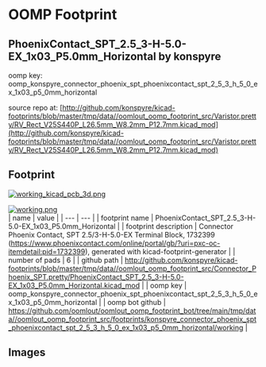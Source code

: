 # OOMP Footprint  
## PhoenixContact_SPT_2.5_3-H-5.0-EX_1x03_P5.0mm_Horizontal  by konspyre  
  
oomp key: oomp_konspyre_connector_phoenix_spt_phoenixcontact_spt_2_5_3_h_5_0_ex_1x03_p5_0mm_horizontal  
  
source repo at: [http://github.com/konspyre/kicad-footprints/blob/master/tmp/data//oomlout_oomp_footprint_src/Varistor.pretty/RV_Rect_V25S440P_L26.5mm_W8.2mm_P12.7mm.kicad_mod](http://github.com/konspyre/kicad-footprints/blob/master/tmp/data//oomlout_oomp_footprint_src/Varistor.pretty/RV_Rect_V25S440P_L26.5mm_W8.2mm_P12.7mm.kicad_mod)  
## Footprint  
  
[![working_kicad_pcb_3d.png](working_kicad_pcb_3d_600.png)](working_kicad_pcb_3d.png)  
  
[![working.png](working_600.png)](working.png)  
| name | value | 
| --- | --- | 
| footprint name | PhoenixContact_SPT_2.5_3-H-5.0-EX_1x03_P5.0mm_Horizontal | 
| footprint description | Connector Phoenix Contact, SPT 2.5/3-H-5.0-EX Terminal Block, 1732399 (https://www.phoenixcontact.com/online/portal/gb/?uri=pxc-oc-itemdetail:pid=1732399), generated with kicad-footprint-generator | 
| number of pads | 6 | 
| github path | http://github.com/konspyre/kicad-footprints/blob/master/tmp/data//oomlout_oomp_footprint_src/Connector_Phoenix_SPT.pretty/PhoenixContact_SPT_2.5_3-H-5.0-EX_1x03_P5.0mm_Horizontal.kicad_mod | 
| oomp key | oomp_konspyre_connector_phoenix_spt_phoenixcontact_spt_2_5_3_h_5_0_ex_1x03_p5_0mm_horizontal | 
| oomp bot github | https://github.com/oomlout/oomlout_oomp_footprint_bot/tree/main/tmp/data//oomlout_oomp_footprint_src/footprints/konspyre_connector_phoenix_spt_phoenixcontact_spt_2_5_3_h_5_0_ex_1x03_p5_0mm_horizontal/working | 
## Images  
